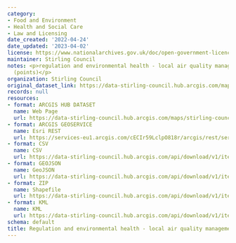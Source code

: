 ```yaml
---
category:
- Food and Environment
- Health and Social Care
- Law and Licensing
date_created: '2022-04-24'
date_updated: '2023-04-02'
license: https://www.nationalarchives.gov.uk/doc/open-government-licence/version/3/
maintainer: Stirling Council
notes: <p>regulation and environmental health - local air quality management survey
  (points)</p>
organization: Stirling Council
original_dataset_link: https://data-stirling-council.hub.arcgis.com/maps/stirling-council::regulation-and-environmental-health-local-air-quality-management-survey-points
records: null
resources:
- format: ARCGIS HUB DATASET
  name: Web Page
  url: https://data-stirling-council.hub.arcgis.com/maps/stirling-council::regulation-and-environmental-health-local-air-quality-management-survey-points
- format: ARCGIS GEOSERVICE
  name: Esri REST
  url: https://services-eu1.arcgis.com/cECIr59LclpO818r/arcgis/rest/services/Environmental_Local_Air_Quality_Management_Survey_Points/FeatureServer/5
- format: CSV
  name: CSV
  url: https://data-stirling-council.hub.arcgis.com/api/download/v1/items/f6bcdf66ebb84c39bd7b5a098a57e589/csv?layers=5
- format: GEOJSON
  name: GeoJSON
  url: https://data-stirling-council.hub.arcgis.com/api/download/v1/items/f6bcdf66ebb84c39bd7b5a098a57e589/geojson?layers=5
- format: ZIP
  name: Shapefile
  url: https://data-stirling-council.hub.arcgis.com/api/download/v1/items/f6bcdf66ebb84c39bd7b5a098a57e589/shapefile?layers=5
- format: KML
  name: KML
  url: https://data-stirling-council.hub.arcgis.com/api/download/v1/items/f6bcdf66ebb84c39bd7b5a098a57e589/kml?layers=5
schema: default
title: Regulation and environmental health - local air quality management survey (points)
---
```

